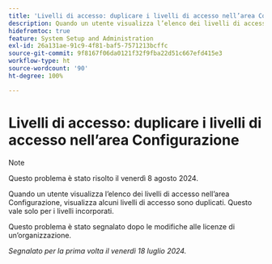```yaml
---
title: 'Livelli di accesso: duplicare i livelli di accesso nell’area Configurazione'
description: Quando un utente visualizza l’elenco dei livelli di accesso nell’area Configurazione, visualizza alcuni livelli di accesso sono duplicati. Questo vale solo per i livelli incorporati.
hidefromtoc: true
feature: System Setup and Administration
exl-id: 26a131ae-91c9-4f81-baf5-7571213bcffc
source-git-commit: 9f8167f06da0121f32f9fba22d51c667efd415e3
workflow-type: ht
source-wordcount: '90'
ht-degree: 100%

---
```


# Livelli di accesso: duplicare i livelli di accesso nell’area Configurazione

>[!NOTE]
>
>Questo problema è stato risolto il venerdì 8 agosto 2024.

Quando un utente visualizza l’elenco dei livelli di accesso nell’area Configurazione, visualizza alcuni livelli di accesso sono duplicati. Questo vale solo per i livelli incorporati.

Questo problema è stato segnalato dopo le modifiche alle licenze di un’organizzazione.

_Segnalato per la prima volta il venerdì 18 luglio 2024._
